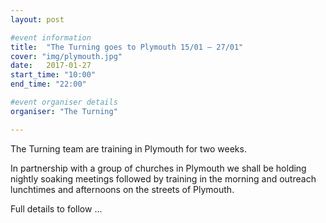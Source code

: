 ```yaml
---
layout: post

#event information
title:  "The Turning goes to Plymouth 15/01 — 27/01"
cover: "img/plymouth.jpg"
date:   2017-01-27
start_time: "10:00"
end_time: "22:00"

#event organiser details
organiser: "The Turning"

---
```


The Turning team are training in Plymouth for two weeks.

In partnership with a group of churches in Plymouth we shall be holding nightly soaking meetings followed by training in the morning and outreach lunchtimes and afternoons on the streets of Plymouth.

Full details to follow ...
